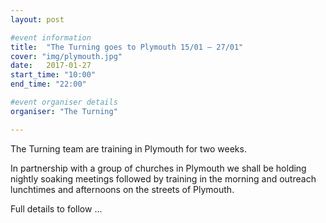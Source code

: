 ```yaml
---
layout: post

#event information
title:  "The Turning goes to Plymouth 15/01 — 27/01"
cover: "img/plymouth.jpg"
date:   2017-01-27
start_time: "10:00"
end_time: "22:00"

#event organiser details
organiser: "The Turning"

---
```


The Turning team are training in Plymouth for two weeks.

In partnership with a group of churches in Plymouth we shall be holding nightly soaking meetings followed by training in the morning and outreach lunchtimes and afternoons on the streets of Plymouth.

Full details to follow ...
